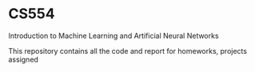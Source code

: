 # CS554
Introduction to Machine Learning and Artificial Neural Networks

This repository contains all the code and report for homeworks, projects assigned 
